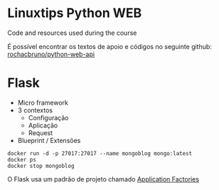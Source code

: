# Linuxtips Python WEB
Code and resources used during the course

É possível encontrar os textos de apoio e códigos no seguinte github: [rochacbruno/python-web-api](https://github.com/rochacbruno/python-web-api/tree/main)

# Flask 

* Micro framework
* 3 contextos
    * Configuração
    * Aplicação
    * Request
* Blueprint / Extensões 

```
docker run -d -p 27017:27017 --name mongoblog mongo:latest 
docker ps
docker stop mongoblog
```

O Flask usa um padrão de projeto chamado [Application Factories](https://flask.palletsprojects.com/en/3.0.x/patterns/appfactories/)